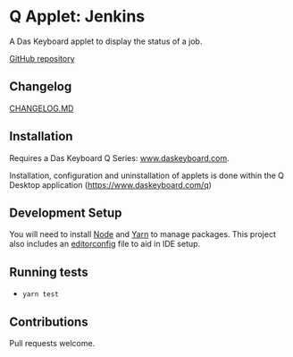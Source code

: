 # Q Applet: Jenkins

A Das Keyboard applet to display the status of a job.

[GitHub repository](https://github.com/chrsmrtn-/daskeyboard-applet--jenkins)

## Changelog

[CHANGELOG.MD](CHANGELOG.md)

## Installation

Requires a Das Keyboard Q Series: www.daskeyboard.com.

Installation, configuration and uninstallation of applets is done within
the Q Desktop application (https://www.daskeyboard.com/q)

## Development Setup

You will need to install [Node](https://nodejs.org/) and [Yarn](https://yarnpkg.com/) to manage packages. This project also includes an [editorconfig](https://editorconfig.org/) file to aid in IDE setup.

## Running tests

- `yarn test`

## Contributions

Pull requests welcome.